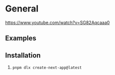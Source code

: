 
# General
 https://www.youtube.com/watch?v=SG82Aqcaaa0

## Examples

## Installation
1. `pnpm dlx create-next-app@latest`
